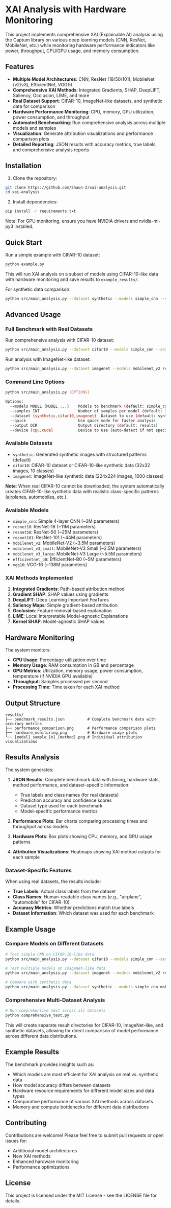 # XAI Analysis with Hardware Monitoring

This project implements comprehensive XAI (Explainable AI) analysis using the Captum library on various deep learning models (CNN, ResNet, MobileNet, etc.) while monitoring hardware performance indicators like power, throughput, CPU/GPU usage, and memory consumption.

## Features

- **Multiple Model Architectures**: CNN, ResNet (18/50/101), MobileNet (v2/v3), EfficientNet, VGG16
- **Comprehensive XAI Methods**: Integrated Gradients, SHAP, DeepLIFT, Saliency, Occlusion, LIME, and more
- **Real Dataset Support**: CIFAR-10, ImageNet-like datasets, and synthetic data for comparison
- **Hardware Performance Monitoring**: CPU, memory, GPU utilization, power consumption, and throughput
- **Automated Benchmarking**: Run comprehensive analysis across multiple models and samples
- **Visualization**: Generate attribution visualizations and performance comparison plots
- **Detailed Reporting**: JSON results with accuracy metrics, true labels, and comprehensive analysis reports

## Installation

1. Clone the repository:
```bash
git clone https://github.com/Shaun-Z/xai-analysis.git
cd xai-analysis
```

2. Install dependencies:
```bash
pip install -r requirements.txt
```

Note: For GPU monitoring, ensure you have NVIDIA drivers and nvidia-ml-py3 installed.

## Quick Start

Run a simple example with CIFAR-10 dataset:
```bash
python example.py
```

This will run XAI analysis on a subset of models using CIFAR-10-like data with hardware monitoring and save results to `example_results/`.

For synthetic data comparison:
```bash
python src/main_analysis.py --dataset synthetic --models simple_cnn --samples 3
```

## Advanced Usage

### Full Benchmark with Real Datasets

Run comprehensive analysis with CIFAR-10 dataset:
```bash
python src/main_analysis.py --dataset cifar10 --models simple_cnn --samples 5
```

Run analysis with ImageNet-like dataset:
```bash
python src/main_analysis.py --dataset imagenet --models mobilenet_v2 resnet18 --samples 5
```

### Command Line Options

```bash
python src/main_analysis.py [OPTIONS]

Options:
  --models MODEL [MODEL ...]    Models to benchmark (default: simple_cnn resnet18 mobilenet_v2)
  --samples INT                 Number of samples per model (default: 3)
  --dataset {synthetic,cifar10,imagenet}  Dataset to use (default: synthetic)
  --quick                       Use quick mode for faster analysis
  --output DIR                  Output directory (default: results)
  --device {cpu,cuda}           Device to use (auto-detect if not specified)
```

### Available Datasets

- `synthetic`: Generated synthetic images with structured patterns (default)
- `cifar10`: CIFAR-10 dataset or CIFAR-10-like synthetic data (32x32 images, 10 classes)
- `imagenet`: ImageNet-like synthetic data (224x224 images, 1000 classes)

**Note**: When real CIFAR-10 cannot be downloaded, the system automatically creates CIFAR-10-like synthetic data with realistic class-specific patterns (airplanes, automobiles, etc.).

### Available Models

- `simple_cnn`: Simple 4-layer CNN (~2M parameters)
- `resnet18`: ResNet-18 (~11M parameters)
- `resnet50`: ResNet-50 (~25M parameters)
- `resnet101`: ResNet-101 (~44M parameters)
- `mobilenet_v2`: MobileNet-V2 (~3.5M parameters)
- `mobilenet_v3_small`: MobileNet-V3 Small (~2.5M parameters)
- `mobilenet_v3_large`: MobileNet-V3 Large (~5.5M parameters)
- `efficientnet_b0`: EfficientNet-B0 (~5M parameters)
- `vgg16`: VGG-16 (~138M parameters)

### XAI Methods Implemented

1. **Integrated Gradients**: Path-based attribution method
2. **Gradient SHAP**: SHAP values using gradients
3. **DeepLIFT**: Deep Learning Important FeaTures
4. **Saliency Maps**: Simple gradient-based attribution
5. **Occlusion**: Feature removal-based explanation
6. **LIME**: Local Interpretable Model-agnostic Explanations
7. **Kernel SHAP**: Model-agnostic SHAP values

## Hardware Monitoring

The system monitors:
- **CPU Usage**: Percentage utilization over time
- **Memory Usage**: RAM consumption in GB and percentage
- **GPU Metrics**: Utilization, memory usage, power consumption, temperature (if NVIDIA GPU available)
- **Throughput**: Samples processed per second
- **Processing Time**: Time taken for each XAI method

## Output Structure

```
results/
├── benchmark_results.json          # Complete benchmark data with accuracy metrics
├── performance_comparison.png      # Performance comparison plots
├── hardware_monitoring.png         # Hardware usage plots
└── [model]_sample_[n]_[method].png # Individual attribution visualizations
```

## Results Analysis

The system generates:

1. **JSON Results**: Complete benchmark data with timing, hardware stats, method performance, and dataset-specific information:
   - True labels and class names (for real datasets)
   - Prediction accuracy and confidence scores
   - Dataset type used for each benchmark
   - Model-specific performance metrics

2. **Performance Plots**: Bar charts comparing processing times and throughput across models
3. **Hardware Plots**: Box plots showing CPU, memory, and GPU usage patterns
4. **Attribution Visualizations**: Heatmaps showing XAI method outputs for each sample

### Dataset-Specific Features

When using real datasets, the results include:
- **True Labels**: Actual class labels from the dataset
- **Class Names**: Human-readable class names (e.g., "airplane", "automobile" for CIFAR-10)
- **Accuracy Metrics**: Whether predictions match true labels
- **Dataset Information**: Which dataset was used for each benchmark

## Example Usage

### Compare Models on Different Datasets

```bash
# Test simple CNN on CIFAR-10-like data
python src/main_analysis.py --dataset cifar10 --models simple_cnn --samples 3

# Test multiple models on ImageNet-like data  
python src/main_analysis.py --dataset imagenet --models mobilenet_v2 resnet18 --samples 3

# Compare with synthetic data
python src/main_analysis.py --dataset synthetic --models simple_cnn mobilenet_v2 --samples 3
```

### Comprehensive Multi-Dataset Analysis

```bash
# Run comprehensive test across all datasets
python comprehensive_test.py
```

This will create separate result directories for CIFAR-10, ImageNet-like, and synthetic datasets, allowing for direct comparison of model performance across different data distributions.

## Example Results

The benchmark provides insights such as:
- Which models are most efficient for XAI analysis on real vs. synthetic data
- How model accuracy differs between datasets  
- Hardware resource requirements for different model sizes and data types
- Comparative performance of various XAI methods across datasets
- Memory and compute bottlenecks for different data distributions

## Contributing

Contributions are welcome! Please feel free to submit pull requests or open issues for:
- Additional model architectures
- New XAI methods
- Enhanced hardware monitoring
- Performance optimizations

## License

This project is licensed under the MIT License - see the LICENSE file for details.
